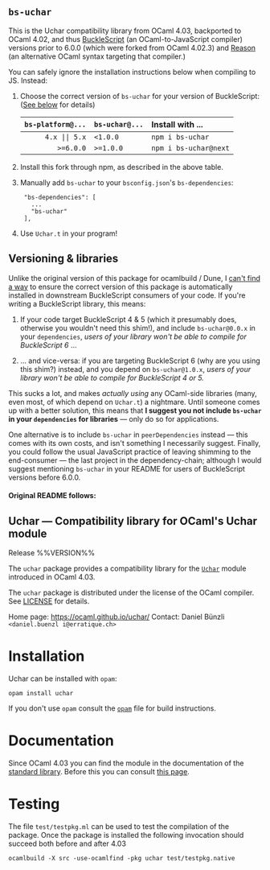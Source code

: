 `bs-uchar`
----------
This is the Uchar compatibility library from OCaml 4.03, backported to
OCaml 4.02, and thus [BuckleScript][] (an OCaml-to-JavaScript compiler)
versions prior to 6.0.0 (which were forked from OCaml 4.02.3) and
[Reason][] (an alternative OCaml syntax targeting that compiler.)

You can safely ignore the installation instructions below when compiling
to JS. Instead:

1. Choose the correct version of `bs-uchar` for your version of
   BuckleScript: ([See below](#versioning--libraries) for details)

   | `bs-platform@...` | `bs-uchar@...` | Install with ...
   |              ---: | :---           | :---
   |    `4.x \|\| 5.x` | `<1.0.0`       | `npm i bs-uchar`
   |         `>=6.0.0` | `>=1.0.0`      | `npm i bs-uchar@next`

2. Install this fork through npm, as described in the above table.

3. Manually add `bs-uchar` to your `bsconfig.json`'s
   `bs-dependencies`:

        "bs-dependencies": [
          ...
          "bs-uchar"
        ],

4. Use `Uchar.t` in your program!

   [BuckleScript]: <https://bucklescript.github.io/>
   [Reason]: <https://reasonml.github.io/>

## Versioning & libraries

Unlike the original version of this package for ocamlbuild / Dune, I
[can't find a way][npm-support] to ensure the correct version of this
package is automatically installed in downstream BuckleScript
consumers of your code. If you're writing a BuckleScript library, this
means:

1. If your code target BuckleScript 4 & 5 (which it presumably does,
   otherwise you wouldn't need this shim!), and include
   `bs-uchar@0.0.x` in your `dependencies`, *users of your library
   won't be able to compile for BuckleScript 6* ...

2. ... and vice-versa: if you are targeting BuckleScript 6 (why are
   you using this shim?) instead, and you depend on `bs-uchar@1.0.x`,
   *users of your library won't be able to compile for BuckleScript 4
   or 5.*

This sucks a lot, and makes *actually using* any OCaml-side libraries
(many, even most, of which depend on `Uchar.t`) a nightmare. Until
someone comes up with a better solution, this means that **I suggest
you not include `bs-uchar` in your `dependencies` for libraries** —
only do so for applications.

One alternative is to include `bs-uchar` in `peerDependencies`
instead — this comes with its own costs, and isn't something I
necessarily suggest. Finally, you could follow the usual JavaScript
practice of leaving shimming to the end-consumer — the last project in
the dependency-chain; although I would suggest mentioning `bs-uchar`
in your README for users of BuckleScript versions before 6.0.0.

   [npm-support]: <https://npm.community/t/publishing-versions-of-a-compatibility-library-that-are-specific-to-ranges-of-a-peer-dependency/6757/2>
      "npm support-thread in which I attempt to figure this out"

#### Original README follows:

Uchar — Compatibility library for OCaml's Uchar module
-------------------------------------------------------------------------------
Release %%VERSION%%

The `uchar` package provides a compatibility library for the
[`Uchar`][1] module introduced in OCaml 4.03.

The `uchar` package is distributed under the license of the OCaml
compiler. See [LICENSE](LICENSE) for details.

[1]: http://caml.inria.fr/pub/docs/manual-ocaml/libref/Uchar.html

Home page: https://ocaml.github.io/uchar/
Contact: Daniel Bünzli `<daniel.buenzl i@erratique.ch>`


# Installation

Uchar can be installed with `opam`:

    opam install uchar

If you don't use `opam` consult the [`opam`](opam) file for build
instructions.


# Documentation

Since OCaml 4.03 you can find the module in the documentation
of the [standard library][1]. Before this you can consult
[this page](https://ocaml.github.io/uchar/Uchar.html).


# Testing

The file `test/testpkg.ml` can be used to test the compilation of the
package. Once the package is installed the following invocation
should succeed both before and after 4.03

    ocamlbuild -X src -use-ocamlfind -pkg uchar test/testpkg.native

